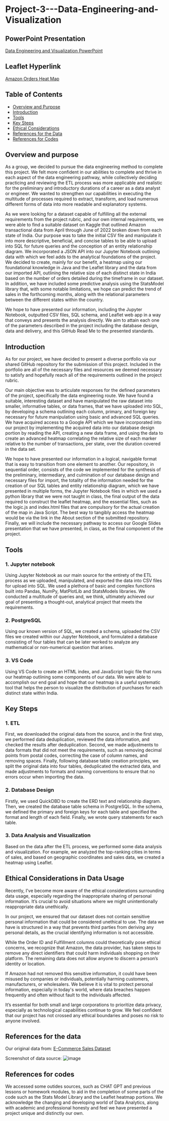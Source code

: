 # Project-3---Data-Engineering-and-Visualization
## PowerPoint Presentation
[Data Engineering and Visualization PowerPoint](https://docs.google.com/presentation/d/1F5YpvIXZ1ZmhQEEUBNxYIyKEwvGo52yI001LStdzNCs/edit?usp=sharing)
## Leaflet Hyperlink
[Amazon Orders Heat Map](https://nkortega21.github.io/Project-3---Data-Engineering-and-Visualization/)
## Table of Contents
- [Overview and Purpose](#Overview-and-Purpose)
- [Introduction](#Introduction)
- [Tools](#Tools)
- [Key Steps](#key-steps)
- [Ethical Considerations](#Ethical-Considerations)
- [References for the Data](#References-for-the-Data)
- [References for Codes](#References-for-Codes)

## Overview and purpose

As a group, we decided to pursue the data engineering method to complete this project. We felt more confident in our abilities to complete and thrive in each aspect of the data engineering pathway, while collectively deciding practicing and reviewing the ETL process was more applicable and realistic for the preliminary and introductory durations of a career as a data analyst or engineer. We wanted to strengthen our capabilities in executing the multitude of processes required to extract, transform, and load numerous different forms of data into more readable and explanatory systems. 

As we were looking for a dataset capable of fulfilling all the external requirements from the project rubric, and our own internal requirements, we were able to find a suitable dataset on Kaggle that outlined Amazon transactional data from April through June of 2022 broken down from each state of India. Our purpose was to take the initial CSV file and manipulate it into more descriptive, beneficial, and concise tables to be able to upload into SQL for future queries and the conception of an entity relationship diagram. We incorporated a JSON API into our Jupyter Notebook outlining data with which we feel adds to the analytical foundations of the project. We decided to create, mainly for our benefit, a heatmap using our foundational knowledge in Java and the Leaflet library and the data from our imported API, outlining the relative size of each distinct state in India based on the number of orders detailed during the timeframe in our dataset. In addition, we have included some predictive analysis using the StatsModel library that, with some notable limitations, we hope can predict the trend of sales in the forthcoming months, along with the relational parameters between the different states within the country. 

We hope to have presented our information, including the Jupyter Notebook, outputted CSV files, SQL schema, and Leaflet web app in a way that conveys and presents the analysis directly. We aim to attain each one of the parameters described in the project including the database design, data and delivery, and this GitHub Read Me to the presented standards. 



## Introduction

As for our project, we have decided to present a diverse portfolio via our shared GitHub repository for the submission of this project. Included in the portfolio are all of the necessary files and resources we deemed necessary to satisfy and hopefully reach all of the requirements outlined in the project rubric. 

Our main objective was to articulate responses for the defined parameters of the project, specifically the data engineering route. We have found a suitable, interesting dataset and have manipulated the raw dataset into smaller, informative tables, or data frames, that we have uploaded into SQL, by developing a schema outlining each column, primary, and foreign key necessary for future manipulation using basic and advanced SQL queries. We have acquired access to a Google API which we have incorporated into our project by implementing the acquired data into our database design portion by reading the API, creating a new data frame, and using the data to create an advanced heatmap correlating the relative size of each marker relative to the number of transactions, per state, over the duration covered in the data set. 

We hope to have presented our information in a logical, navigable format that is easy to transition from one element to another.  Our repository, in sequential order, consists of the code we implemented for the synthesis of the preliminary, intermediary, and culmination of our database design and necessary files for import, the totality of the information needed for the creation of our SQL tables and entity relationship diagram, which we have presented in multiple forms, the Jupyter Notebook files in which we used a python library that we were not taught in class, the final output of the data required to construct the leaflet heatmap, and the essential files, such as the logic.js and index.html files that are compulsory for the actual creation of the map in Java Script. The best way to tangibly access the heatmap would be via the link in the About section of the submitted repository. Finally, we will include the necessary pathway to access our Google Slides presentation that we have presented, in class, as the final component of the project. 



## Tools
### 1. Jupyter notebook
  Using Jupyter Notebook as our main source for the entirety of the ETL process as we uploaded, manipulated, and exported the data into CSV files for upload into SQL. We used a plethora of basic and complex functions built into Pandas, NumPy, MatPlotLib and StatsModels libraries. We conducted a multitude of queries and, we think, ultimately achieved our goal of presenting a thought-out, analytical project that meets the requirements. 
### 2. PostgreSQL
  Using our known version of SQL, we created a schema, uploaded the CSV files we created within our Jupyter Notebook, and formulated a database consisting of four tables that can be later worked to analyze any mathematical or non-numerical question that arises. 
### 3. VS Code
  Using VS Code to create an HTML index, and JavaScript logic file that runs our heatmap outlining some components of our data. We were able to accomplish our end goal and hope that our heatmap is a useful systematic tool that helps the person to visualize the distribution of purchases for each distinct state within India. 

## Key Steps

### 1. ETL

First, we downloaded the original data from the source, and in the first step, we performed data deduplication, reviewed the data information, and checked the results after deduplication. Second, we made adjustments to data formats that did not meet the requirements, such as removing decimal points from postal codes, correcting the case of column names, and removing spaces. Finally, following database table creation principles, we split the original data into four tables, deduplicated the extracted data, and made adjustments to formats and naming conventions to ensure that no errors occur when importing the data.

### 2. Database Design

Firstly, we used QuickDBD to create the ERD text and relationship diagram. Then, we created the database table schema in PostgreSQL. In the schema, we defined the primary and foreign keys for each table and specified the format and length of each field. Finally, we wrote query statements for each table.

### 3. Data Analysis and Visualization

Based on the data after the ETL process, we performed some data analysis and visualization. For example, we analyzed the top-ranking cities in terms of sales, and based on geographic coordinates and sales data, we created a heatmap using Leaflet.

## Ethical Considerations in Data Usage

Recently, I've become more aware of the ethical considerations surrounding data usage, especially regarding the inappropriate sharing of personal information. It’s crucial to avoid situations where we might unintentionally reappropriate data unethically.

In our project, we ensured that our dataset does not contain sensitive personal information that could be considered unethical to use. The data we have is structured in a way that prevents third parties from deriving any personal details, as the crucial identifying information is not accessible.

While the Order ID and Fulfillment columns could theoretically pose ethical concerns, we recognize that Amazon, the data provider, has taken steps to remove any direct identifiers that could harm individuals shopping on their platform. The remaining data does not allow anyone to discern a person’s identity or location.

If Amazon had not removed this sensitive information, it could have been misused by companies or individuals, potentially harming customers, manufacturers, or wholesalers. We believe it is vital to protect personal information, especially in today's world, where data breaches happen frequently and often without fault to the individuals affected.

It’s essential for both small and large corporations to prioritize data privacy, especially as technological capabilities continue to grow. We feel confident that our project has not crossed any ethical boundaries and poses no risk to anyone involved.


## References for the data
Our original data from:
[E-Commerce Sales Dataset](https://www.kaggle.com/datasets/thedevastator/unlock-profits-with-e-commerce-sales-data)

Screenshot of data source:
![image](https://github.com/user-attachments/assets/f6426645-f217-41f4-8e24-1bde3677717c)

## References for codes

We accessed some outides sources, such as CHAT GPT and previous lessons or homework modules, to aid in the completion of some parts of the code such as the Stats Model Library and the Leaflet heatmap portions. We acknowledge the changing and developing world of Data Analytics, along with academic and professional honesty and feel we have presented a project unique and distinctly our own.  
